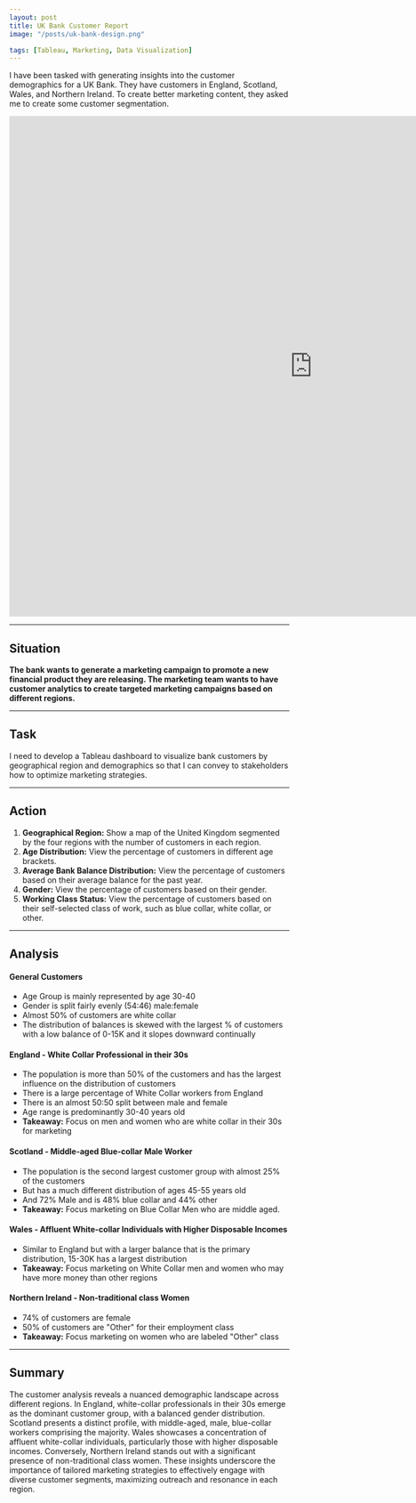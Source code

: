 ```yaml
---
layout: post
title: UK Bank Customer Report
image: "/posts/uk-bank-design.png"

tags: [Tableau, Marketing, Data Visualization]
---
```


I have been tasked with generating insights into the customer demographics for a UK Bank. They have customers in England, Scotland, Wales, and Northern Ireland. To create better marketing content, they asked me to create some customer segmentation.

<iframe seamless frameborder="0" src="https://public.tableau.com/views/UKBankAnalysis_17107761108470/UKBankCustomerAnalysis?:embed=yes&:display_count=yes&:showVizHome=no" width = '1090' height = '900'></iframe>

---

## Situation

**The bank wants to generate a marketing campaign to promote a new financial product they are releasing. The marketing team wants to have customer analytics to create targeted marketing campaigns based on different regions.**

---

## Task
I need to develop a Tableau dashboard to visualize bank customers by geographical region and demographics so that I can convey to stakeholders how to optimize marketing strategies.

---
## Action

1. **Geographical Region:** Show a map of the United Kingdom segmented by the four regions with the number of customers in each region.
2. **Age Distribution:** View the percentage of customers in different age brackets.
3. **Average Bank Balance Distribution:** View the percentage of customers based on their average balance for the past year.
4. **Gender:** View the percentage of customers based on their gender.
5. **Working Class Status:** View the percentage of customers based on their self-selected class of work, such as blue collar, white collar, or other.

---

## Analysis

#### General Customers
- Age Group is mainly represented by age 30-40
- Gender is split fairly evenly (54:46) male:female
- Almost 50% of customers are white collar
- The distribution of balances is skewed with the largest % of customers with a low balance of 0-15K and it slopes downward continually

#### England - White Collar Professional in their 30s 
- The population is more than 50% of the customers and has the largest influence on the distribution of customers
- There is a large percentage of White Collar workers from England
- There is an almost 50:50 split between male and female
- Age range is predominantly 30-40 years old
- **Takeaway:** Focus on men and women who are white collar in their 30s for marketing

#### Scotland - Middle-aged Blue-collar Male Worker
- The population is the second largest customer group with almost 25% of the customers
- But has a much different distribution of ages 45-55 years old
- And 72% Male and is 48% blue collar and 44% other
- **Takeaway:** Focus marketing on Blue Collar Men who are middle aged.

#### Wales - Affluent White-collar Individuals with Higher Disposable Incomes 
- Similar to England but with a larger balance that is the primary distribution, 15-30K has a largest distribution
- **Takeaway:** Focus marketing on White Collar men and women who may have more money than other regions

#### Northern Ireland - Non-traditional class Women
- 74% of customers are female
- 50% of customers are "Other" for their employment class
- **Takeaway:** Focus marketing on women who are labeled "Other" class

___

## Summary

The customer analysis reveals a nuanced demographic landscape across different regions. In England, white-collar professionals in their 30s emerge as the dominant customer group, with a balanced gender distribution. Scotland presents a distinct profile, with middle-aged, male, blue-collar workers comprising the majority. Wales showcases a concentration of affluent white-collar individuals, particularly those with higher disposable incomes. Conversely, Northern Ireland stands out with a significant presence of non-traditional class women. These insights underscore the importance of tailored marketing strategies to effectively engage with diverse customer segments, maximizing outreach and resonance in each region.


